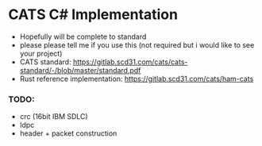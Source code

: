 # CATS C# Implementation
* Hopefully will be complete to standard
* please please tell me if you use this (not required but i would like to see your project)
* CATS standard: https://gitlab.scd31.com/cats/cats-standard/-/blob/master/standard.pdf
* Rust reference implementation: https://gitlab.scd31.com/cats/ham-cats

### TODO:
* crc (16bit IBM SDLC)
* ldpc
* header + packet construction